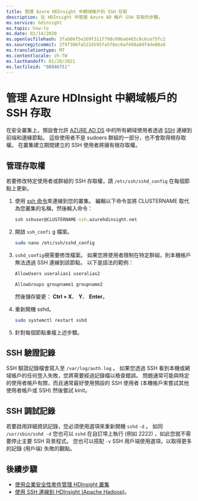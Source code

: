 ```yaml
---
title: 管理 Azure HDInsight 中網域帳戶的 SSH 存取
description: 在 HDInsight 中管理 Azure AD 帳戶 SSH 存取的步驟。
ms.service: hdinsight
ms.topic: how-to
ms.date: 02/14/2020
ms.openlocfilehash: 3fab06f5e269f311f798c096a6465c8c6ce75fc2
ms.sourcegitcommit: 2f9f306fa5224595fa5f8ec6af498a0df4de08a8
ms.translationtype: MT
ms.contentlocale: zh-TW
ms.lasthandoff: 01/28/2021
ms.locfileid: "98946751"
---
```

# <a name="manage-ssh-access-for-domain-accounts-in-azure-hdinsight"></a>管理 Azure HDInsight 中網域帳戶的 SSH 存取

在安全叢集上，預設會允許 [AZURE AD DS](../../active-directory-domain-services/overview.md) 中的所有網域使用者透過 [SSH](../hdinsight-hadoop-linux-use-ssh-unix.md) 連線到前端和邊緣節點。 這些使用者不是 sudoers 群組的一部分，也不會取得根存取權。 在叢集建立期間建立的 SSH 使用者將擁有根存取權。

## <a name="manage-access"></a>管理存取權

若要修改特定使用者或群組的 SSH 存取權，請 `/etc/ssh/sshd_config` 在每個節點上更新。

1. 使用 [ssh 命令](../hdinsight-hadoop-linux-use-ssh-unix.md)來連線到您的叢集。 編輯以下命令並將 CLUSTERNAME 取代為您叢集的名稱，然後輸入命令：

    ```cmd
    ssh sshuser@CLUSTERNAME-ssh.azurehdinsight.net
    ```

1. 開啟 `ssh_confi` g 檔案。

    ```bash
    sudo nano /etc/ssh/sshd_config
    ```

1. `sshd_config`視需要修改檔案。 如果您將使用者限制在特定群組，則本機帳戶無法透過 SSH 連線到該節點。 以下是語法的範例：

    ```bash
    AllowUsers useralias1 useralias2

    AllowGroups groupname1 groupname2
    ```

    然後儲存變更： **Ctrl + X**、 **Y**、 **Enter**。

1. 重新開機 sshd。

    ```bash
    sudo systemctl restart sshd
    ```

1. 針對每個節點重複上述步驟。

## <a name="ssh-authentication-log"></a>SSH 驗證記錄

SSH 驗證記錄檔會寫入至 `/var/log/auth.log` 。 如果您透過 SSH 看到本機或網域帳戶的任何登入失敗，您將需要經過記錄檔以檢查錯誤。 問題通常可能與特定的使用者帳戶有關，而且通常最好使用預設的 SSH 使用者 (本機帳戶來嘗試其他使用者帳戶或 SSH) 然後嘗試 kinit。

## <a name="ssh-debug-log"></a>SSH 調試記錄

若要啟用詳細資訊記錄，您必須使用選項來重新開機 `sshd` `-d` 。 如同 `/usr/sbin/sshd -d` 您也可以 `sshd` 在自訂埠上執行 (例如 2222) ，如此您就不需要停止主要 SSH 背景程式。 您也可以搭配 `-v` SSH 用戶端使用選項，以取得更多的記錄 (用戶端) 失敗的觀點。

## <a name="next-steps"></a>後續步驟

* [使用企業安全性套件管理 HDInsight 叢集](./apache-domain-joined-manage.md)
* [使用 SSH 連線到 HDInsight (Apache Hadoop)](../hdinsight-hadoop-linux-use-ssh-unix.md)。
